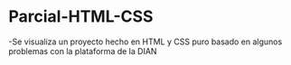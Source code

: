 # Parcial-HTML-CSS

-Se visualiza un proyecto hecho en HTML y CSS puro basado en algunos problemas con la plataforma de la DIAN 